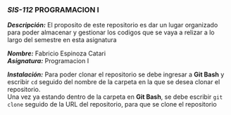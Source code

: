 ### ***SIS-112* PROGRAMACION I**  
  
***Descripción:*** El proposito de este repositorio es dar un lugar organizado para poder almacenar y gestionar los codigos que se vaya a relizar a lo largo del semestre en esta asignatura

***Nombre:*** Fabricio Espinoza Catari  
***Asignatura:*** Programacion I  

***Instalación:*** Para poder clonar el repositorio se debe ingresar a **Git Bash** y escribir  `cd` seguido del nombre de la carpeta en la que se desea clonar el repositorio.  
Una vez ya estando dentro de la carpeta en **Git Bash**, se debe escribir `git clone` seguido de la URL del repositorio, para que se clone el repositorio
